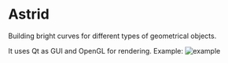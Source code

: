 ﻿# Astrid

Building bright curves for different types of geometrical objects.

It uses Qt as GUI and OpenGL for rendering.
Example:
![example](https://raw.github.com/molefrog/astrid/master/results/cube.png)
